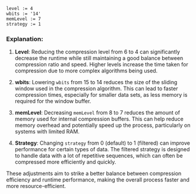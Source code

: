 ```plaintext
level := 4
wbits := '14'
memLevel := 7
strategy := 1
```

### Explanation:
1. **Level**: Reducing the compression level from 6 to 4 can significantly decrease the runtime while still maintaining a good balance between compression ratio and speed. Higher levels increase the time taken for compression due to more complex algorithms being used.

2. **wbits**: Lowering `wbits` from 15 to 14 reduces the size of the sliding window used in the compression algorithm. This can lead to faster compression times, especially for smaller data sets, as less memory is required for the window buffer.

3. **memLevel**: Decreasing `memLevel` from 8 to 7 reduces the amount of memory used for internal compression buffers. This can help reduce memory overhead and potentially speed up the process, particularly on systems with limited RAM.

4. **Strategy**: Changing `strategy` from 0 (default) to 1 (filtered) can improve performance for certain types of data. The filtered strategy is designed to handle data with a lot of repetitive sequences, which can often be compressed more efficiently and quickly.

These adjustments aim to strike a better balance between compression efficiency and runtime performance, making the overall process faster and more resource-efficient.